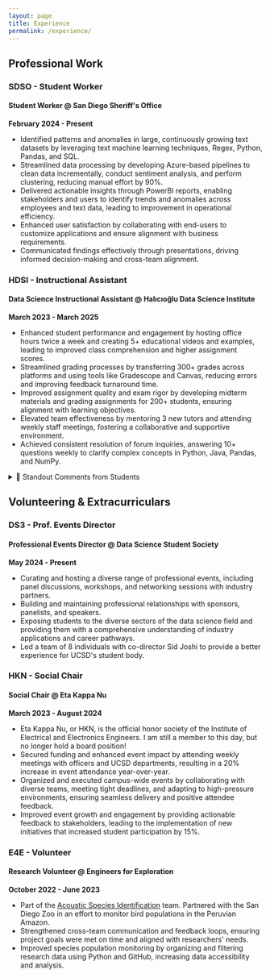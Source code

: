 ```yaml
---
layout: page
title: Experience
permalink: /experience/
---
```


## Professional Work

### SDSO - Student Worker
#### Student Worker @ San Diego Sheriff's Office  
**February 2024 - Present**  
- Identified patterns and anomalies in large, continuously growing text datasets by leveraging text machine learning techniques, Regex, Python, Pandas, and SQL.
- Streamlined data processing by developing Azure-based pipelines to clean data incrementally, conduct sentiment analysis, and perform clustering, reducing manual effort by 90%.
- Delivered actionable insights through PowerBI reports, enabling stakeholders and users to identify trends and anomalies across employees and text data, leading to improvement in operational efficiency.
- Enhanced user satisfaction by collaborating with end-users to customize applications and ensure alignment with business requirements.
- Communicated findings effectively through presentations, driving informed decision-making and cross-team alignment.

### HDSI - Instructional Assistant
#### Data Science Instructional Assistant @ Halıcıoğlu Data Science Institute  
**March 2023 - March 2025**  
- Enhanced student performance and engagement by hosting office hours twice a week and creating 5+ educational videos and examples, leading to improved class comprehension and higher assignment scores.
- Streamlined grading processes by transferring 300+ grades across platforms and using tools like Gradescope and Canvas, reducing errors and improving feedback turnaround time.
- Improved assignment quality and exam rigor by developing midterm materials and grading assignments for 200+ students, ensuring alignment with learning objectives.
- Elevated team effectiveness by mentoring 3 new tutors and attending weekly staff meetings, fostering a collaborative and supportive environment.
- Achieved consistent resolution of forum inquiries, answering 10+ questions weekly to clarify complex concepts in Python, Java, Pandas, and NumPy.

<details>
  <summary>💬 Standout Comments from Students</summary>

<div markdown="1">
  - *"SO friendly and kind and warm and encouraging- this particularly was so important in a rigorous class like DSC 40A where students (like myself) began to feel unsure/scared and fall behind. Zoe's genuine care about the students and passion for teaching was such a standout of this quarter. Not only was she very knowledgeable and explain things in a clear way, but she also gave constant encouragement and went above and beyond in reaching out to students and getting to know them and their academic needs on an individual level."*   (DSC40A, Spring 2024)
  - *"THE ABSOLUTE GOAT. Zoe is hands down the best tutor of any of the DSC20 staff. A lot of tutors have to refer back to the answer key to solve problems, Zoe helps you brainstorm and work through them and doesn't need the answer key because she knows the material so well and is incredibly smart. She is also the nicest person ever and someone I felt very comfortable getting help from, she never made me feel stupid and created such a welcoming environment."* (DSC20, Winter 2024)
  - *"Zoe is so caring and intelligent! Her biweekly office hours were the ones I made sure to attend regularly since she has been the sole tutor who will actually walk me through my errors during the debugging process in a manner that allows me to grasp from my mistakes the difficult concepts covered in class. Her support is a vital part of any success I’ve had thus far, so I’m very grateful!"* (DSC 30, Fall 2023)

📂 **Full Reviews & Reports:**  

*Note:* To protect student anonymity if there were not enough evaluations for the class I was unable to see feedback.

[📄 DSC 40A Fall 2024 Feedback](assets/files/DSC40A_FA24.pdf) | [📄 DSC 40A Spring 2024 Feedback](assets/files/DSC40A_SP24.pdf) | [📄 DSC 40A Spring 2024 Feedback 2](assets/files/DSC40A_SP24_2.pdf) | [📄 DSC 20 Winter 2024 Feedback](assets/files/DSC20_WI24.pdf) | [📄 DSC 20 Winter 2024 Feedback 2](assets/files/DSC20_WI24_2.pdf) | [📄 DSC 30 Fall 2023 Feedback](assets/files/DSC30_FA23.pdf) | [📄 DSC 10 Spring 2023 Feedback](assets/files/DSC10_SP23.pdf)
</div>
</details>

## Volunteering & Extracurriculars

### DS3 - Prof. Events Director
#### Professional Events Director @ Data Science Student Society  
**May 2024 - Present**  
- Curating and hosting a diverse range of professional events, including panel discussions, workshops, and networking sessions with industry partners.
- Building and maintaining professional relationships with sponsors, panelists, and speakers.
- Exposing students to the diverse sectors of the data science field and providing them with a comprehensive understanding of industry applications and career pathways.
- Led a team of 8 individuals with co-director Sid Joshi to provide a better experience for UCSD's student body.

### HKN - Social Chair
#### Social Chair @ Eta Kappa Nu  
**March 2023 - August 2024**  
- Eta Kappa Nu, or HKN, is the official honor society of the Institute of Electrical and Electronics Engineers. I am still a member to this day, but no longer hold a board position!
- Secured funding and enhanced event impact by attending weekly meetings with officers and UCSD departments, resulting in a 20% increase in event attendance year-over-year.
- Organized and executed campus-wide events by collaborating with diverse teams, meeting tight deadlines, and adapting to high-pressure environments, ensuring seamless delivery and positive attendee feedback.
- Improved event growth and engagement by providing actionable feedback to stakeholders, leading to the implementation of new initiatives that increased student participation by 15%.

### E4E - Volunteer
#### Research Volunteer @ Engineers for Exploration  
**October 2022 - June 2023**  
- Part of the [Acoustic Species Identification](https://e4e.ucsd.edu/acoustic-species-identification/) team. Partnered with the San Diego Zoo in an effort to monitor bird populations in the Peruvian Amazon.
- Strengthened cross-team communication and feedback loops, ensuring project goals were met on time and aligned with researchers' needs.
- Improved species population monitoring by organizing and filtering research data using Python and GitHub, increasing data accessibility and analysis.
